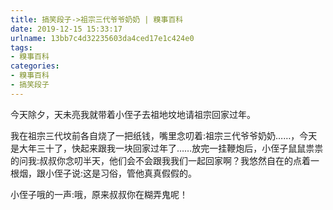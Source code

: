 ```yaml
---
title: 搞笑段子->祖宗三代爷爷奶奶 | 糗事百科
date: 2019-12-15 15:33:17
urlname: 13bb7c4d32235603da4ced17e1c424e0
tags: 
- 糗事百科
categories:
- 糗事百科
- 搞笑段子
---
```

今天除夕，天未亮我就带着小侄子去祖地坟地请祖宗回家过年。

我在祖宗三代坟前各自烧了一把纸钱，嘴里念叨着:祖宗三代爷爷奶奶……，今天是大年三十了，快起来跟我一块回家过年了……放完一挂鞭炮后，小侄子鼠鼠祟祟的问我:叔叔你念叨半天，他们会不会跟我我们一起回家啊？我悠然自在的点着一根烟，跟小侄子说:这是习俗，管他真真假假的。

小侄子哦的一声:哦，原来叔叔你在糊弄鬼呢！


